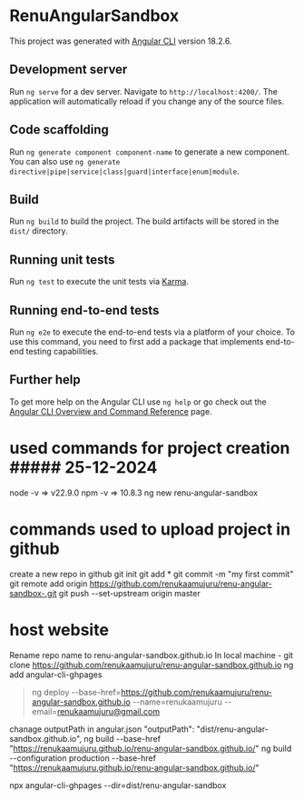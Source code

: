 # RenuAngularSandbox

This project was generated with [Angular CLI](https://github.com/angular/angular-cli) version 18.2.6.

## Development server

Run `ng serve` for a dev server. Navigate to `http://localhost:4200/`. The application will automatically reload if you change any of the source files.

## Code scaffolding

Run `ng generate component component-name` to generate a new component. You can also use `ng generate directive|pipe|service|class|guard|interface|enum|module`.

## Build

Run `ng build` to build the project. The build artifacts will be stored in the `dist/` directory.

## Running unit tests

Run `ng test` to execute the unit tests via [Karma](https://karma-runner.github.io).

## Running end-to-end tests

Run `ng e2e` to execute the end-to-end tests via a platform of your choice. To use this command, you need to first add a package that implements end-to-end testing capabilities.

## Further help

To get more help on the Angular CLI use `ng help` or go check out the [Angular CLI Overview and Command Reference](https://angular.dev/tools/cli) page.

# used commands for project creation ##### 25-12-2024
node -v => v22.9.0
npm -v => 10.8.3
ng new renu-angular-sandbox

# commands used to upload project in github
create a new repo in github
git init
git add *
git commit -m "my first commit"
git remote add origin https://github.com/renukaamujuru/renu-angular-sandbox-.git
git push --set-upstream origin master

# host website
Rename repo name to renu-angular-sandbox.github.io
In local machine - git clone https://github.com/renukaamujuru/renu-angular-sandbox.github.io
ng add angular-cli-ghpages
>ng deploy --base-href=https://github.com/renukaamujuru/renu-angular-sandbox.github.io --name=renukaamujuru --email=renukaamujuru@gmail.com

chanage outputPath in angular.json
"outputPath": "dist/renu-angular-sandbox.github.io",
ng build --base-href "https://renukaamujuru.github.io/renu-angular-sandbox.github.io/"
ng build --configuration production --base-href "https://renukaamujuru.github.io/renu-angular-sandbox.github.io/"

npx angular-cli-ghpages --dir=dist/renu-angular-sandbox